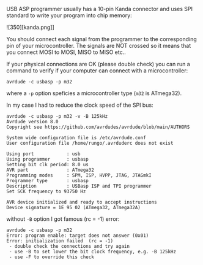 USB ASP programmer usually has a 10-pin Kanda connector and uses SPI standard to write your program into chip memory:

![350][kanda.png]]

You should connect each signal from the programmer to the corresponding pin of your microcontroller. The signals are NOT crossed so it means that you connect MOSI to MOSI, MISO to MISO etc.. 

If your physical connections are OK (please double check) you can run a command to verify if your computer can connect with a microcontroller:
```
avrdude -c usbasp -p m32
```

where a `-p` option speficies a microcontroller type (`m32` is ATmega32).

In my case I had to reduce the clock speed of the SPI bus:
```
avrdude -c usbasp -p m32 -v -B 125kHz
Avrdude version 8.0
Copyright see https://github.com/avrdudes/avrdude/blob/main/AUTHORS

System wide configuration file is /etc/avrdude.conf
User configuration file /home/rungo/.avrduderc does not exist

Using port            : usb
Using programmer      : usbasp
Setting bit clk period: 8.0 us
AVR part              : ATmega32
Programming modes     : SPM, ISP, HVPP, JTAG, JTAGmkI
Programmer type       : usbasp
Description           : USBasp ISP and TPI programmer
Set SCK frequency to 93750 Hz

AVR device initialized and ready to accept instructions
Device signature = 1E 95 02 (ATmega32, ATmega32A)
```

without `-B` option I got famous (rc = -1) error:
```
avrdude -c usbasp -p m32             
Error: program enable: target does not answer (0x01)
Error: initialization failed  (rc = -1)
 - double check the connections and try again
 - use -B to set lower the bit clock frequency, e.g. -B 125kHz
 - use -F to override this check
```
